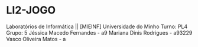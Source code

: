 # LI2-JOGO

Laboratórios de Informática || [MIEINF]
Universidade do Minho
Turno: PL4
Grupo: 5
Jéssica Macedo Fernandes - a9
Mariana Dinis Rodrigues - a93229
Vasco Oliveira Matos - a
